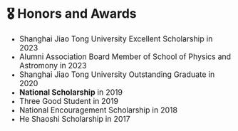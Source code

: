 # 🎖 Honors and Awards

<div class='paper-box-text' style="font-size: larger;" markdown="1">

* Shanghai Jiao Tong University Excellent Scholarship in 2023
* Alumni Association Board Member of School of Physics and Astromony in 2023
* Shanghai Jiao Tong University Outstanding Graduate in 2020
* **National Scholarship** in 2019
* Three Good Student in 2019
* National Encouragement Scholarship in 2018
* He Shaoshi Scholarship in 2017

</div>
